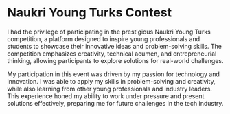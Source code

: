 # Naukri Young Turks Contest
I had the privilege of participating in the prestigious Naukri Young Turks competition, a platform designed to inspire young professionals and students to showcase their innovative ideas and problem-solving skills. The competition emphasizes creativity, technical acumen, and entrepreneurial thinking, allowing participants to explore solutions for real-world challenges.

My participation in this event was driven by my passion for technology and innovation. I was able to apply my skills in problem-solving and creativity, while also learning from other young professionals and industry leaders. This experience honed my ability to work under pressure and present solutions effectively, preparing me for future challenges in the tech industry.
